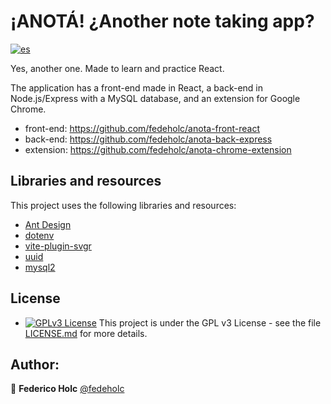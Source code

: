 # ¡ANOTÁ! ¿Another note taking app?

[![es](https://img.shields.io/badge/lang-es-yellow.svg)](https://github.com/fedeholc/anota-chrome-extension/blob/main/README.es.md)

Yes, another one. Made to learn and practice React.

The application has a front-end made in React, a back-end in Node.js/Express with a MySQL database, and an extension for Google Chrome.
- front-end: https://github.com/fedeholc/anota-front-react
- back-end: https://github.com/fedeholc/anota-back-express 
- extension: https://github.com/fedeholc/anota-chrome-extension


## Libraries and resources

This project uses the following libraries and resources:
- [Ant Design](https://www.npmjs.com/package/antd)
- [dotenv](https://www.npmjs.com/package/dotenv)
- [vite-plugin-svgr](https://www.npmjs.com/package/vite-plugin-svgr)
- [uuid](https://www.npmjs.com/package/uuid)
- [mysql2](https://www.npmjs.com/package/mysql2)

## License

- [![GPLv3 License](https://img.shields.io/badge/License-GPL%20v3-yellow.svg)](https://opensource.org/licenses/) This project is under the GPL v3 License - see the file [LICENSE.md](LICENSE.md) for more details.

## Author:

👤 **Federico Holc** [@fedeholc](https://github.com/fedeholc)
